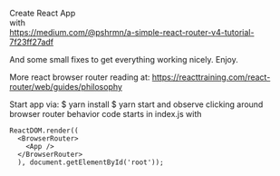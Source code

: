 Create React App  
with  
https://medium.com/@pshrmn/a-simple-react-router-v4-tutorial-7f23ff27adf  
  
And some small fixes to get everything working nicely.  Enjoy. 
  
More react browser router reading at: https://reacttraining.com/react-router/web/guides/philosophy

Start app via:
$ yarn install
$ yarn start
and observe clicking around browser router behavior
code starts in index.js with  

```
ReactDOM.render((
  <BrowserRouter>
    <App />
  </BrowserRouter>
  ), document.getElementById('root'));
```